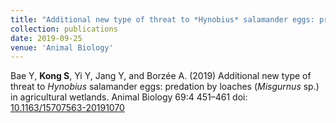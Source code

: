 ```yaml
---
title: "Additional new type of threat to *Hynobius* salamander eggs: predation by loaches (*Misgurnus* sp.) in agricultural wetlands"
collection: publications
date: 2019-09-25
venue: 'Animal Biology'
---
```

Bae Y, **Kong S**, Yi Y, Jang Y, and Borzée A. (2019) Additional new type of threat to *Hynobius* salamander eggs: predation by loaches (*Misgurnus* sp.) in agricultural wetlands. Animal Biology 69:4 451–461 doi: [10.1163/15707563-20191070](https://doi.org/10.1163/15707563-20191070)